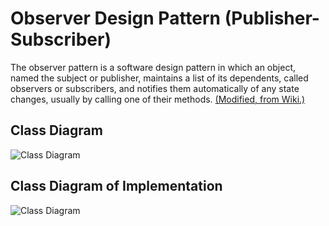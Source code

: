 # Observer Design Pattern (Publisher-Subscriber)

The observer pattern is a software design pattern in which an object, named the subject or publisher, maintains a list of its dependents, called observers or subscribers, and notifies them automatically of any state changes, usually by calling one of their methods.
[(Modified, from Wiki.)](https://en.wikipedia.org/wiki/Observer_pattern)

## Class Diagram

![Class Diagram](http://www.plantuml.com/plantuml/proxy?cache=no&src=https://raw.githubusercontent.com/JurajX/Notes/master/DesignPatterns/Observer/theory.puml)

## Class Diagram of Implementation

![Class Diagram](http://www.plantuml.com/plantuml/proxy?cache=no&src=https://raw.githubusercontent.com/JurajX/Notes/master/DesignPatterns/Observer/impl.puml)

